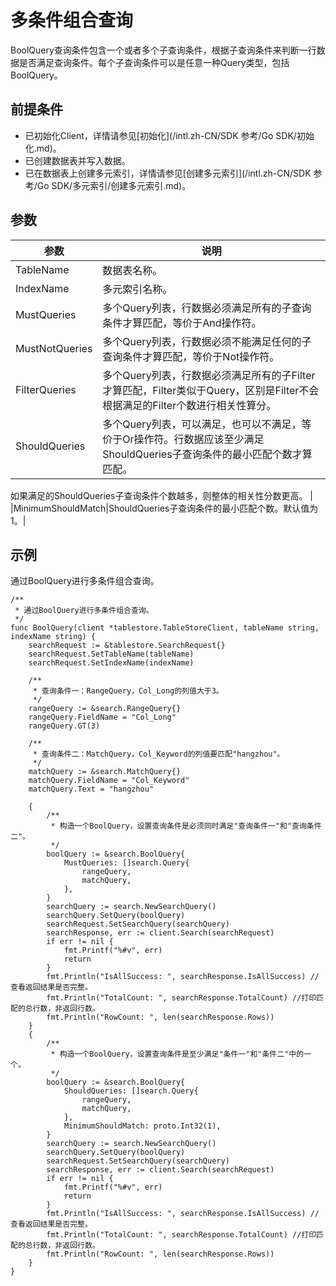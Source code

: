 # 多条件组合查询

BoolQuery查询条件包含一个或者多个子查询条件，根据子查询条件来判断一行数据是否满足查询条件。每个子查询条件可以是任意一种Query类型，包括BoolQuery。

## 前提条件

-   已初始化Client，详情请参见[初始化](/intl.zh-CN/SDK 参考/Go SDK/初始化.md)。
-   已创建数据表并写入数据。
-   已在数据表上创建多元索引，详情请参见[创建多元索引](/intl.zh-CN/SDK 参考/Go SDK/多元索引/创建多元索引.md)。

## 参数

|参数|说明|
|--|--|
|TableName|数据表名称。|
|IndexName|多元索引名称。|
|MustQueries|多个Query列表，行数据必须满足所有的子查询条件才算匹配，等价于And操作符。|
|MustNotQueries|多个Query列表，行数据必须不能满足任何的子查询条件才算匹配，等价于Not操作符。|
|FilterQueries|多个Query列表，行数据必须满足所有的子Filter才算匹配，Filter类似于Query，区别是Filter不会根据满足的Filter个数进行相关性算分。|
|ShouldQueries|多个Query列表，可以满足，也可以不满足，等价于Or操作符。行数据应该至少满足ShouldQueries子查询条件的最小匹配个数才算匹配。

如果满足的ShouldQueries子查询条件个数越多，则整体的相关性分数更高。 |
|MinimumShouldMatch|ShouldQueries子查询条件的最小匹配个数。默认值为1。|

## 示例

通过BoolQuery进行多条件组合查询。

```
/**
 * 通过BoolQuery进行多条件组合查询。
 */
func BoolQuery(client *tablestore.TableStoreClient, tableName string, indexName string) {
    searchRequest := &tablestore.SearchRequest{}
    searchRequest.SetTableName(tableName)
    searchRequest.SetIndexName(indexName)

    /**
     * 查询条件一：RangeQuery，Col_Long的列值大于3。
     */
    rangeQuery := &search.RangeQuery{}
    rangeQuery.FieldName = "Col_Long"
    rangeQuery.GT(3)

    /**
     * 查询条件二：MatchQuery，Col_Keyword的列值要匹配"hangzhou"。
     */
    matchQuery := &search.MatchQuery{}
    matchQuery.FieldName = "Col_Keyword"
    matchQuery.Text = "hangzhou"

    {
        /**
         * 构造一个BoolQuery，设置查询条件是必须同时满足"查询条件一"和"查询条件二"。
         */
        boolQuery := &search.BoolQuery{
            MustQueries: []search.Query{
                rangeQuery,
                matchQuery,
            },
        }
        searchQuery := search.NewSearchQuery()
        searchQuery.SetQuery(boolQuery)
        searchRequest.SetSearchQuery(searchQuery)
        searchResponse, err := client.Search(searchRequest)
        if err != nil {
            fmt.Printf("%#v", err)
            return
        }
        fmt.Println("IsAllSuccess: ", searchResponse.IsAllSuccess) //查看返回结果是否完整。
        fmt.Println("TotalCount: ", searchResponse.TotalCount) //打印匹配的总行数，非返回行数。
        fmt.Println("RowCount: ", len(searchResponse.Rows))
    }
    {
        /**
         * 构造一个BoolQuery，设置查询条件是至少满足"条件一"和"条件二"中的一个。
         */
        boolQuery := &search.BoolQuery{
            ShouldQueries: []search.Query{
                rangeQuery,
                matchQuery,
            },
            MinimumShouldMatch: proto.Int32(1),
        }
        searchQuery := search.NewSearchQuery()
        searchQuery.SetQuery(boolQuery)
        searchRequest.SetSearchQuery(searchQuery)
        searchResponse, err := client.Search(searchRequest)
        if err != nil {
            fmt.Printf("%#v", err)
            return
        }
        fmt.Println("IsAllSuccess: ", searchResponse.IsAllSuccess) //查看返回结果是否完整。
        fmt.Println("TotalCount: ", searchResponse.TotalCount) //打印匹配的总行数，非返回行数。
        fmt.Println("RowCount: ", len(searchResponse.Rows))
    }
}           
```

